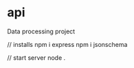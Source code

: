 # api
 Data processing project

// installs 
npm i express
npm i jsonschema

// start server
node . 